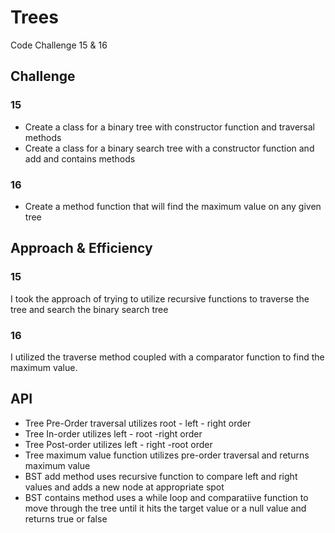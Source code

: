 # Trees
Code Challenge 15 & 16

## Challenge
### 15
* Create a class for a binary tree with constructor function and traversal methods
* Create a class for a binary search tree with a constructor function and add and contains methods
### 16
* Create a method function that will find the maximum value on any given tree

## Approach & Efficiency
### 15
I took the approach of trying to utilize recursive functions to traverse the tree and search the binary search tree

### 16
I utilized the traverse method coupled with a comparator function to find the maximum value.

## API
* Tree Pre-Order traversal utilizes root - left - right order
* Tree In-order utilizes left - root -right order
* Tree Post-order utilizes left - right -root order
* Tree maximum value function utilizes pre-order traversal and returns maximum value
* BST add method uses recursive function to compare left and right values and adds a new node at appropriate spot
* BST contains method uses a while loop and comparatiive function to move through the tree until it hits the target value or a null value and returns true or false
